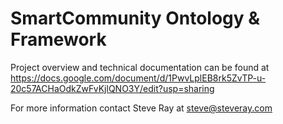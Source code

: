SmartCommunity Ontology & Framework
===================================
Project overview and technical documentation can be found at
https://docs.google.com/document/d/1PwvLplEB8rk5ZvTP-u-20c57ACHaOdkZwFvKjlQNO3Y/edit?usp=sharing

For more information contact Steve Ray at steve@steveray.com
